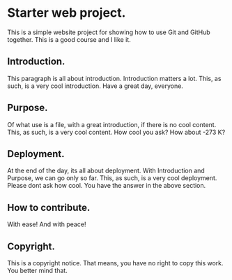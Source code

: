 # Starter web project.
This is a simple website project for showing how to use Git and GitHub together.
This is a good course and I like it.

## Introduction.
This paragraph is all about introduction.
Introduction matters a lot.
This, as such, is a very cool introduction.
Have a great day, everyone.

## Purpose.
Of what use is a file, with a great introduction, if there is no cool content.
This, as such, is a very cool content.
How cool you ask?
How about -273 K?

## Deployment.
At the end of the day, its all about deployment.
With Introduction and Purpose, we can go only so far.
This, as such, is a very cool deployment.
Please dont ask how cool.
You have the answer in the above section.

## How to contribute.
With ease!
And with peace!

## Copyright.
This is a copyright notice.
That means, you have no right to copy this work.
You better mind that.
